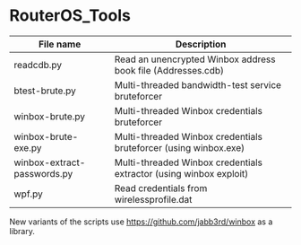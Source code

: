 # RouterOS_Tools
File name | Description
--------- | -----------
readcdb.py | Read an unencrypted Winbox address book file (Addresses.cdb)
btest-brute.py | Multi-threaded bandwidth-test service bruteforcer
winbox-brute.py | Multi-threaded Winbox credentials bruteforcer
winbox-brute-exe.py | Multi-threaded Winbox credentials bruteforcer (using winbox.exe)
winbox-extract-passwords.py	| Multi-threaded Winbox credentials extractor (using winbox exploit)
wpf.py | Read credentials from wirelessprofile.dat

New variants of the scripts use https://github.com/jabb3rd/winbox as a library.
